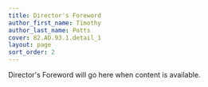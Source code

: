 ```yaml
---
title: Director's Foreword
author_first_name: Timothy
author_last_name: Potts
cover: 82.AD.93.1.detail_1
layout: page
sort_order: 2
---
```

Director's Foreword will go here when content is available.
